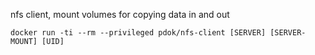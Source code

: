 nfs client, mount volumes for copying data in and out

```
docker run -ti --rm --privileged pdok/nfs-client [SERVER] [SERVER-MOUNT] [UID]
```